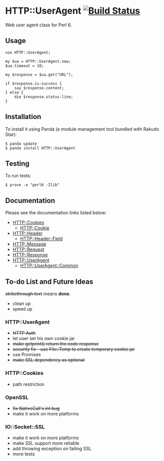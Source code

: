 # HTTP::UserAgent [![Build Status](https://travis-ci.org/sergot/http-useragent.svg?branch=master)](https://travis-ci.org/sergot/http-useragent)

Web user agent class for Perl 6.



## Usage

```Perl6
use HTTP::UserAgent;

my $ua = HTTP::UserAgent.new;
$ua.timeout = 10;

my $response = $ua.get("URL");

if $response.is-success {
    say $response.content;
} else {
    die $response.status-line;
}
```

## Installation

To install it using Panda (a module management tool bundled with Rakudo Star):

```
$ panda update
$ panda install HTTP::UserAgent
```

## Testing

To run tests:

```
$ prove -e "perl6 -Ilib"
```

## Documentation

Please see the documentation links listed below:

- [HTTP::Cookies](https://github.com/sergot/http-useragent/blob/master/lib/HTTP/Cookies.pm6#L112)
    - [HTTP::Cookie](https://github.com/sergot/http-useragent/blob/master/lib/HTTP/Cookie.pm6#L17)
- [HTTP::Header](https://github.com/sergot/http-useragent/blob/master/lib/HTTP/Header.pm6#L109)
    - [HTTP::Header::Field](https://github.com/sergot/http-useragent/blob/master/lib/HTTP/Header/Field.pm6#L12)
- [HTTP::Message](https://github.com/sergot/http-useragent/blob/master/lib/HTTP/Message.pm6#L97)
- [HTTP::Request](https://github.com/sergot/http-useragent/blob/master/lib/HTTP/Request.pm6#L79)
- [HTTP::Response](https://github.com/sergot/http-useragent/blob/master/lib/HTTP/Response.pm6#L35)
- [HTTP::UserAgent](https://github.com/sergot/http-useragent/blob/master/lib/HTTP/UserAgent.pm6#L424)
    - [HTTP::UserAgent::Common](https://github.com/sergot/http-useragent/blob/master/lib/HTTP/UserAgent/Common.pm6#L20)


## To-do List and Future Ideas

~~strikethrough text~~ means **done**.

- clean up
- speed up

### HTTP::UserAgent
- ~~HTTP Auth~~
- let user set his own cookie jar
- ~~make getprint() return the code response~~
- ~~security fix - use File::Temp to create temporary cookie jar~~
- use Promises
- ~~make SSL dependency as optional~~

### HTTP::Cookies
- path restriction

### OpenSSL
- ~~fix NativeCall's int bug~~
- make it work on more platforms

### IO::Socket::SSL
- make it work on more platforms
- make SSL support more reliable
- add throwing exception on failing SSL
- more tests
